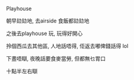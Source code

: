 Playhouse

朝早攰攰地, 去airside 食飯都攰攰地

之後去playhouse 玩, 玩得好開心

拎個西瓜去其他區, 人地話唔得, 佢返去嘟俾錢話得 lol

下晝唔瞓, 夜晚話要食麥當勞, 但都無乜胃口

十點半左右瞓
